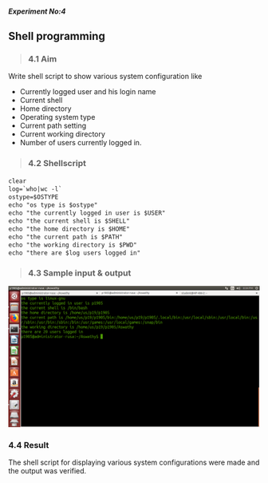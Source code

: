 ##### Experiment No:4

##   Shell programming


>  ### 4.1   Aim
 Write shell script to show various system configuration like

- Currently logged user and his login name
- Current shell
- Home directory
- Operating system type
- Current path setting
- Current working directory
- Number of users currently logged in. 
>  ### 4.2 Shellscript 

	clear
	log=`who|wc -l`
	ostype=$OSTYPE
	echo "os type is $ostype"
	echo "the currently logged in user is $USER"
	echo "the current shell is $SHELL"
	echo "the home directory is $HOME"
	echo "the current path is $PATH"
	echo "the working directory is $PWD"
	echo "there are $log users logged in"

 >  ### 4.3 Sample input & output
  ![N|Solid](https://raw.githubusercontent.com/VUASWATHY/LAB_RECORD/master/ext4opt.png)

  



  ### 4.4 Result
  The shell script for displaying various system configurations were made and the output was verified.




